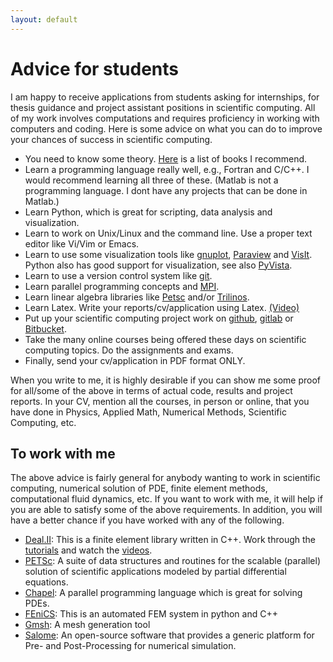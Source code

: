 ```yaml
---
layout: default
---
```


# Advice for students

I am happy to receive applications from students asking for internships, for thesis guidance and    project assistant positions in scientific computing. All of my work involves computations and requires proficiency in working with computers and coding. Here is some advice on what you can do to improve your chances of success in scientific computing.


* You need to know some theory. [Here](books.html) is a list of books I recommend.
* Learn a programming language really well, e.g., Fortran and C/C++. I would recommend learning all three of these. (Matlab is not a programming language. I dont have any projects that can be done in Matlab.)
* Learn Python, which is great for scripting, data analysis and visualization.
* Learn to work on Unix/Linux and the command line. Use a proper text editor like Vi/Vim or Emacs.
* Learn to use some visualization tools like [gnuplot](http://www.gnuplot.info), [Paraview](http://www.paraview.org) and [VisIt](https://wci.llnl.gov/simulation/computer-codes/visit). Python  also has good support for visualization, see also [PyVista](https://docs.pyvista.org/).
* Learn to use a version control system like [git](http://git-scm.com/book).
* Learn parallel programming concepts and [MPI](https://computing.llnl.gov/tutorials/mpi).
* Learn linear algebra libraries like [Petsc](http://www.mcs.anl.gov/petsc) and/or [Trilinos](https://trilinos.org").
* Learn Latex. Write your reports/cv/application using Latex. [(Video)](https://www.youtube.com/watch?v=NXW4cbHBthY)
* Put up your scientific computing project work on [github](http://www.github.com), [gitlab](http://www.gitlab.com) or [Bitbucket](http://www.bitbucket.org).
* Take the many online courses being offered these days on scientific computing topics. Do the assignments and exams.
* Finally, send your cv/application in PDF format ONLY.

When you write to me, it is highly desirable if you can show me some proof for all/some of the above in terms of actual code, results and project reports.  In your CV, mention all the courses, in person or online, that you have done in Physics, Applied Math, Numerical Methods, Scientific Computing, etc.

## To work with me

The above advice is fairly general for anybody wanting to work in scientific computing, numerical solution of PDE, finite element methods, computational fluid dynamics, etc. If you want to work with me, it will help if you are able to satisfy some of the above requirements. In addition, you will have a better chance if you have worked with any of the following.

* <a href="http://www.dealii.org" target="_blank">Deal.II</a>: This is a finite element library written in C++. Work through the <a href="http://dealii.org/developer/doxygen/deal.II/Tutorial.html">tutorials</a> and watch the <a href="https://www.math.colostate.edu//~bangerth/videos.html">videos</a>.
* <a href="https://www.mcs.anl.gov/petsc/" target="_blank">PETSc</a>: A suite of data structures and routines for the scalable (parallel) solution of scientific applications modeled by partial differential equations.
* <a href="http://chapel.cray.com" target="_blank">Chapel</a>: A parallel programming language which is great for solving PDEs.
* <a href="http://www.fenicsproject.org" target="_blank">FEniCS</a>: This is an automated FEM system in python and C++
* <a href="http://geuz.org/gmsh/" target="_blank">Gmsh</a>: A mesh generation tool
* <a href="http://www.salome-platform.org/">Salome</a>: An open-source software that provides a generic platform for Pre- and Post-Processing for numerical simulation.
